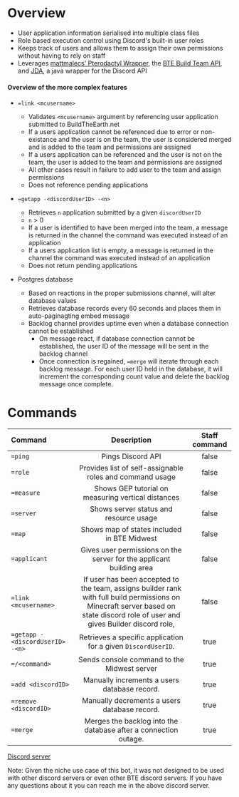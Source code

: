 # Overview
* User application information serialised into multiple class files
* Role based execution control using Discord's built-in user roles
* Keeps track of users and allows them to assign their own permissions without having to rely on staff
* Leverages [mattmalecs' Pterodactyl Wrapper](https://github.com/mattmalec/Pterodactyl4J "Ptero link"), the [BTE Build Team API](https://github.com/BuildTheEarth/build-team-api "BTEAPI link"), and [JDA](https://github.com/DV8FromTheWorld/JDA "JDA link"), a java wrapper for the Discord API 

#### Overview of the more complex features ####
* `=link <mcusername>`
	* Validates `<mcusername>` argument by referencing user application submitted to BuildTheEarth.net
	* If a users application cannot be referenced due to error or non-existance and the user is on the team, the user is considered merged and is added to the team and permissions are assigned
	* If a users application can be referenced and the user is not on the team, the user is added to the team and permissions are assigned
	* All other cases result in failure to add user to the team and assign permissions
	* Does not reference pending applications

* `=getapp -<discordUserID> -<n>`
	* Retrieves `n` application submitted by a given `discordUserID`
	* `n` > 0
	* If a user is identified to have been merged into the team, a message is returned in the channel the command was executed instead of an application
	* If a users application list is empty, a message is returned in the channel the command was executed instead of an application
	* Does not return pending applications
	
* Postgres database
	* Based on reactions in the proper submissions channel, will alter database values
	* Retrieves database records every 60 seconds and places them in auto-paginagting embed message
	* Backlog channel provides uptime even when a database connection cannot be established
		* On message react, if database connection cannot be established, the user ID of the message will be sent in the backlog channel
		* Once connection is regained, `=merge` will iterate through each backlog message. For each user ID held in the database, it will increment the corresponding count value and delete the backlog message once complete.

# Commands
| Command       | Description   | Staff command |
|:--------------|:-------------:|:-------------:|
| `=ping`         | Pings Discord API| false|
| `=role`       | Provides list of self-assignable roles and command usage| false|
| `=measure`      | Shows GEP tutorial on measuring vertical distances| false|
| `=server`		| Shows server status and resource usage| false|
| `=map`			| Shows map of states included in BTE Midwest| false|
| `=applicant`	| Gives user permissions on the server for the applicant building area| false|
| `=link <mcusername>`| If user has been accepted to the team, assigns builder rank with full build permissions on Minecraft server based on state discord role of user and gives Builder discord role, | false|
| `=getapp -<discordUserID> -<n>`    | Retrieves a specific application for a given `DiscordUserID`.| true|
| `=/<command>`  | Sends console command to the Midwest server| true|
| `=add <discordID>` | Manually increments a users database record. | true|
| `=remove <discordID>` | Manually decrements a users database record. | true|
| `=merge` | Merges the backlog into the database after a connection outage. | true|

[Discord server](discord.gg/a3GEGEf "DC link")

Note: Given the niche use case of this bot, it was not designed to be used with other discord servers or even other BTE discord servers. If you have any questions about it you can reach me in the above discord server.